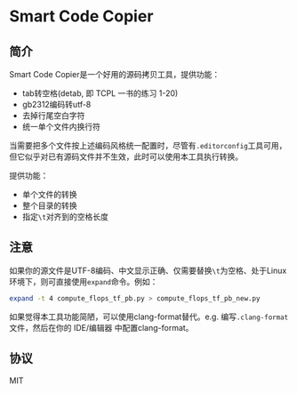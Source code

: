 # Smart Code Copier


## 简介
Smart Code Copier是一个好用的源码拷贝工具，提供功能：
- tab转空格(detab, 即 TCPL 一书的练习 1-20)
- gb2312编码转utf-8
- 去掉行尾空白字符
- 统一单个文件内换行符

当需要把多个文件按上述编码风格统一配置时，尽管有`.editorconfig`工具可用，但它似乎对已有源码文件并不生效，此时可以使用本工具执行转换。

提供功能：
- 单个文件的转换
- 整个目录的转换
- 指定`\t`对齐到的空格长度

## 注意
如果你的源文件是UTF-8编码、中文显示正确、仅需要替换`\t`为空格、处于Linux环境下，则可直接使用`expand`命令。例如：
```bash
expand -t 4 compute_flops_tf_pb.py > compute_flops_tf_pb_new.py
```

如果觉得本工具功能简陋，可以使用clang-format替代。e.g. 编写`.clang-format`文件，然后在你的 IDE/编辑器 中配置clang-format。

## 协议
MIT
